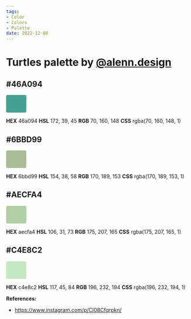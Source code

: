 ```yaml
---
tags:
- Color
- Colors
- Palette
date: 2022-12-08
---
```


# Turtles palette by [@alenn.design](https://www.instagram.com/alenn.design/)

## \#46A094

<span style="display:inline-block;vertical-align:baseline;text-decoration:none;white-space:nowrap;font-size:24px;line-height:36px;background-color:rgba(70,160,148,1);padding:6px 24px;border-radius:4px">
&nbsp;
</span>



**HEX** 46a094
**HSL** 172, 39, 45
**RGB** 70, 160, 148
**CSS** rgba(70, 160, 148, 1)



## \#6BBD99

<span style="display:inline-block;vertical-align:baseline;text-decoration:none;white-space:nowrap;font-size:24px;line-height:36px;background-color:rgba(170,189,153,1);padding:6px 24px;border-radius:4px">
&nbsp;
</span>



**HEX** 6bbd99
**HSL** 154, 38, 58
**RGB** 170, 189, 153
**CSS** rgba(170, 189, 153, 1)



## \#AECFA4

<span style="display:inline-block;vertical-align:baseline;text-decoration:none;white-space:nowrap;font-size:24px;line-height:36px;background-color:rgba(175,207,165,1);padding:6px 24px;border-radius:4px">
&nbsp;
</span>



**HEX** aecfa4
**HSL** 106, 31, 73
**RGB** 175, 207, 165
**CSS** rgba(175, 207, 165, 1)



## \#C4E8C2

<span style="display:inline-block;vertical-align:baseline;text-decoration:none;white-space:nowrap;font-size:24px;line-height:36px;background-color:rgba(196,232,194,1);padding:6px 24px;border-radius:4px">
&nbsp;
</span>



**HEX** c4e8c2
**HSL** 117, 45, 84
**RGB** 196, 232, 194
**CSS** rgba(196, 232, 194, 1)



**References:**

- https://www.instagram.com/p/Cl08Cfqrpkn/